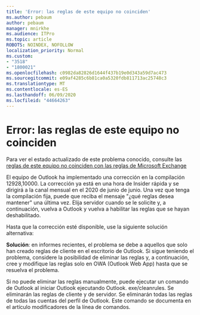 ```yaml
---
title: 'Error: las reglas de este equipo no coinciden'
ms.author: pebaum
author: pebaum
manager: mnirkhe
ms.audience: ITPro
ms.topic: article
ROBOTS: NOINDEX, NOFOLLOW
localization_priority: Normal
ms.custom:
- "3518"
- "1800021"
ms.openlocfilehash: c0982da82826d1644f437b19e0d343a59d7ac473
ms.sourcegitcommit: e09af4285c6b81ca0a5320fdb811713ac25748c3
ms.translationtype: MT
ms.contentlocale: es-ES
ms.lasthandoff: 06/09/2020
ms.locfileid: "44664263"
---
```

# <a name="error-the-rules-on-this-computer-do-not-match"></a>Error: las reglas de este equipo no coinciden

Para ver el estado actualizado de este problema conocido, consulte las [reglas de este equipo no coinciden con las reglas de Microsoft Exchange](https://support.office.com/article/d032e037-b224-429e-b325-633afde9b5f0)

El equipo de Outlook ha implementado una corrección en la compilación 12928,10000. La corrección ya está en una hora de Insider rápida y se dirigirá a la canal mensual en el 2020 de junio de junio. Una vez que tenga la compilación fija, puede que reciba el mensaje "¿qué reglas desea mantener" una última vez. Elija servidor cuando se le solicite y, a continuación, vuelva a Outlook y vuelva a habilitar las reglas que se hayan deshabilitado.

Hasta que la corrección esté disponible, use la siguiente solución alternativa:

**Solución**: en informes recientes, el problema se debe a aquellos que solo han creado reglas de cliente en el escritorio de Outlook. Si sigue teniendo el problema, considere la posibilidad de eliminar las reglas y, a continuación, cree y modifique las reglas solo en OWA (Outlook Web App) hasta que se resuelva el problema.

Si no puede eliminar las reglas manualmente, puede ejecutar un comando de Outlook al iniciar Outlook ejecutando Outlook. exe/cleanrules. Se eliminarán las reglas de cliente y de servidor. Se eliminarán todas las reglas de todas las cuentas del perfil de Outlook. Este comando se documenta en el artículo modificadores de la línea de comandos.

